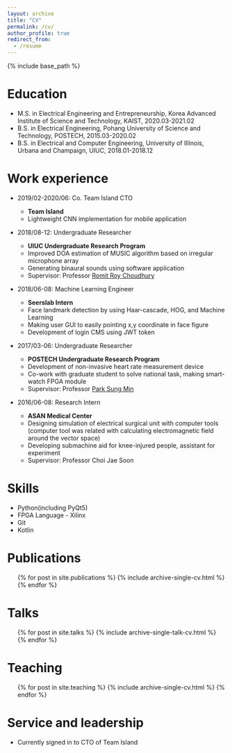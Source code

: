 ```yaml
---
layout: archive
title: "CV"
permalink: /cv/
author_profile: true
redirect_from:
  - /resume
---
```


{% include base_path %}

Education
======
* M.S. in Electrical Engineering and Entrepreneurship, Korea Advanced Institute of Science and Technology, KAIST, 2020.03-2021.02
* B.S. in Electrical Engineering, Pohang University of Science and Technology, POSTECH, 2015.03-2020.02
* B.S. in Electrical and Computer Engineering, University of Illinois, Urbana and Champaign, UIUC, 2018.01-2018.12

Work experience
======
* 2019/02-2020/06: Co. Team Island CTO
  * <span style="font-weight:bold">Team Island</span>
  * Lightweight CNN implementation for mobile application

* 2018/08-12: Undergraduate Researcher
  * <span style="font-weight:bold">UIUC Undergraduate Research Program</span>
  * Improved DOA estimation of MUSIC algorithm based on irregular microphone array
  * Generating binaural sounds using software application
  * Supervisor: Professor <a href="https://synrg.csl.illinois.edu/">Romit Roy Choudhury</a>

* 2018/06-08: Machine Learning Engineer
  * <span style="font-weight:bold">Seerslab Intern</span>
  * Face landmark detection by using Haar-cascade, HOG, and Machine Learning
  * Making user GUI to easily pointing x,y coordinate in face figure
  * Development of login CMS using JWT token

* 2017/03-06: Undergraduate Researcher
  * <span style="font-weight:bold">POSTECH Undergraduate Research Program</span>
  * Development of non-invasive heart rate measurement device
  * Co-work with graduate student to solve national task, making smart-watch FPGA module
  * Supervisor: Professor <a href="https://postechimslab.wixsite.com/citeimslab">Park Sung Min</a>

* 2016/06-08: Research Intern
  * <span style="font-weight:bold">ASAN Medical Center</span>
  * Designing simulation of electrical surgical unit with computer tools (computer tool was related with calculating electromagnetic field around the vector space)
  * Developing submachine aid for knee-injured people, assistant for experiment
  * Supervisor: Professor Choi Jae Soon
  
Skills
======
* Python(including PyQt5)
* FPGA Language - Xilinx
* Git
* Kotlin

Publications
======
  <ul>{% for post in site.publications %}
    {% include archive-single-cv.html %}
  {% endfor %}</ul>
  
Talks
======
  <ul>{% for post in site.talks %}
    {% include archive-single-talk-cv.html %}
  {% endfor %}</ul>
  
Teaching
======
  <ul>{% for post in site.teaching %}
    {% include archive-single-cv.html %}
  {% endfor %}</ul>
  
Service and leadership
======
* Currently signed in to CTO of Team Island
